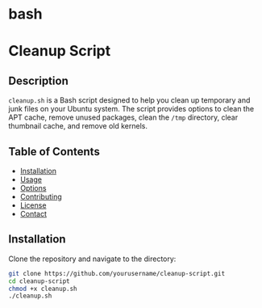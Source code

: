 # bash
# Cleanup Script

## Description
`cleanup.sh` is a Bash script designed to help you clean up temporary and junk files on your Ubuntu system. The script provides options to clean the APT cache, remove unused packages, clean the `/tmp` directory, clear thumbnail cache, and remove old kernels.

## Table of Contents
- [Installation](#installation)
- [Usage](#usage)
- [Options](#options)
- [Contributing](#contributing)
- [License](#license)
- [Contact](#contact)

## Installation
Clone the repository and navigate to the directory:

```bash
git clone https://github.com/yourusername/cleanup-script.git
cd cleanup-script
chmod +x cleanup.sh
./cleanup.sh
```
